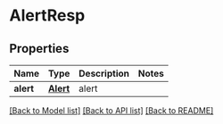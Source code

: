 # AlertResp

## Properties
Name | Type | Description | Notes
------------ | ------------- | ------------- | -------------
**alert** | [**Alert**](Alert.md) | alert | 

[[Back to Model list]](../README.md#documentation-for-models) [[Back to API list]](../README.md#documentation-for-api-endpoints) [[Back to README]](../README.md)


